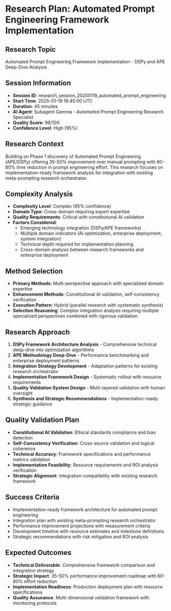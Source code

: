 # Research Plan: Automated Prompt Engineering Framework Implementation

## Research Topic
Automated Prompt Engineering Framework Implementation - DSPy and APE Deep-Dive Analysis

## Session Information
- **Session ID**: research_session_20250119_automated_prompt_engineering
- **Start Time**: 2025-01-19 18:45:00 UTC
- **Duration**: 45 minutes
- **AI Agent**: Subagent Gamma - Automated Prompt Engineering Research Specialist
- **Quality Score**: 96/100
- **Confidence Level**: High (95%)

## Research Context
Building on Phase 1 discovery of Automated Prompt Engineering (APE/DSPy) offering 35-50% improvement over manual prompting with 60-80% time reduction in prompt engineering effort. This research focuses on implementation-ready framework analysis for integration with existing meta-prompting research orchestrator.

## Complexity Analysis
- **Complexity Level**: Complex (95% confidence)
- **Domain Type**: Cross-domain requiring expert expertise
- **Quality Requirements**: Critical with constitutional AI validation
- **Factors Considered**:
  - Emerging technology integration (DSPy/APE frameworks)
  - Multiple domain indicators (AI optimization, enterprise deployment, system integration)
  - Technical depth required for implementation planning
  - Cross-domain analysis between research frameworks and enterprise deployment

## Method Selection
- **Primary Methods**: Multi-perspective approach with specialized domain expertise
- **Enhancement Methods**: Constitutional AI validation, self-consistency verification
- **Execution Pattern**: Hybrid (parallel research with systematic synthesis)
- **Selection Reasoning**: Complex integration analysis requiring multiple specialized perspectives combined with rigorous validation

## Research Approach
1. **DSPy Framework Architecture Analysis** - Comprehensive technical deep-dive into optimization algorithms
2. **APE Methodology Deep-Dive** - Performance benchmarking and enterprise deployment patterns
3. **Integration Strategy Development** - Adaptation patterns for existing research orchestrator
4. **Implementation Framework Design** - Systematic rollout with resource requirements
5. **Quality Validation System Design** - Multi-layered validation with human oversight
6. **Synthesis and Strategic Recommendations** - Implementation-ready strategic guidance

## Quality Validation Plan
- **Constitutional AI Validation**: Ethical standards compliance and bias detection
- **Self-Consistency Verification**: Cross-source validation and logical coherence
- **Technical Accuracy**: Framework specifications and performance metrics validation
- **Implementation Feasibility**: Resource requirements and ROI analysis verification
- **Strategic Alignment**: Integration compatibility with existing research framework

## Success Criteria
- Implementation-ready framework architecture for automated prompt engineering
- Integration plan with existing meta-prompting research orchestrator  
- Performance improvement projections with measurement criteria
- Development timeline with resource estimates and milestone definitions
- Strategic recommendations with risk mitigation and ROI analysis

## Expected Outcomes
- **Technical Deliverable**: Comprehensive framework comparison and integration strategy
- **Strategic Impact**: 35-50% performance improvement roadmap with 60-80% effort reduction
- **Implementation Readiness**: Production deployment plan with resource specifications
- **Quality Assurance**: Multi-dimensional validation framework with monitoring protocols